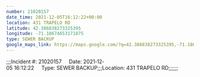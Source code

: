 ```yaml
---
number: 21020157
date_time: 2021-12-05T16:12:22+00:00
location: 431 TRAPELO RD
latitude: 42.386838273325395
longitude: -71.18674653171875
type: SEWER BACKUP
google_maps_link: https://maps.google.com/?q=42.386838273325395,-71.18674653171875
---
```


;;;Incident #: 21020157     Date: 2021‐12‐05 16:12:22     Type: SEWER BACKUP;;;Location: 431 TRAPELO RD;;;;;;
